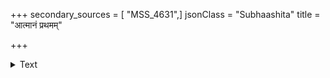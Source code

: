 +++
secondary_sources = [ "MSS_4631",]
jsonClass = "Subhaashita"
title = "आत्मानं प्रथमम्"

+++

<details><summary>Text</summary>

आत्मानं प्रथमं राजा विनयेनोपपादयेत्।  
ततोऽमात्यांस् ततो भृत्यांस् ततः पुत्रांस् ततः प्रजाः॥
</details>
